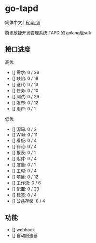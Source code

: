 # go-tapd

简体中文 | [English](README_EN.md)

腾讯敏捷开发管理系统 TAPD 的 golang版sdk


## 接口进度

高优
- [] 需求: 0 / 36
- [] 缺陷: 0 / 18
- [] 迭代: 0 / 13
- [] 任务: 0 / 10
- [] 测试: 0 / 29
- [] 发布: 0 / 12
- [] 用户: 0 / 1

低优
- [] 源码: 0 / 3
- [] Wiki: 0 / 11
- [] 看板: 0 / 4
- [] 评论: 0 / 4
- [] 报表: 0 / 1
- [] 附件: 0 / 4
- [] 度量: 0 / 1
- [] 工时: 0 / 4
- [] 项目: 0 / 12
- [] 工作流: 0 / 6
- [] 配置: 0 / 23
- [] 标签: 0 / 4
- [] 公共存储: 0 / 4


## 功能

- [] webhook
- [] 自动限速器